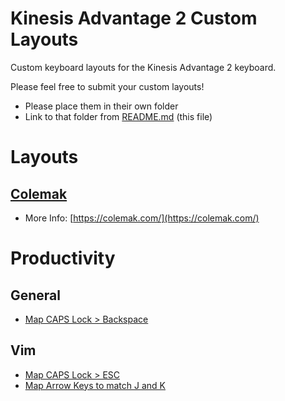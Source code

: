 # Kinesis Advantage 2 Custom Layouts
Custom keyboard layouts for the Kinesis Advantage 2 keyboard.

Please feel free to submit your custom layouts!
- Please place them in their own folder
- Link to that folder from [README.md](README.md) (this file)

# Layouts
## [Colemak](colemak/c_qwerty.txt)
- More Info: [https://colemak.com/](https://colemak.com/)

# Productivity
## General
- [Map CAPS Lock > Backspace](productivity/general/caps-backspace.txt)

## Vim
- [Map CAPS Lock > ESC](productivity/vim/vim.txt)
- [Map Arrow Keys to match J and K](productivity/vim/vim.txt)
